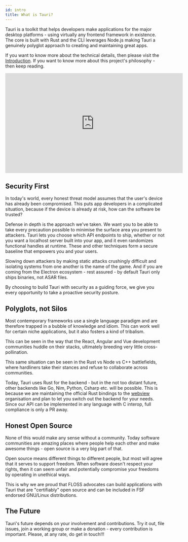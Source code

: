 ```yaml
---
id: intro
title: What is Tauri?
---
```


Tauri is a toolkit that helps developers make applications for the major desktop platforms - using virtually any frontend framework in existence. The core is built with Rust and the CLI leverages Node.js making Tauri a genuinely polyglot approach to creating and maintaining great apps.

If you want to know more about the technical details, then please visit the [Introduction](/docs/getting-started/intro). If you want to know more about this project's philosophy - then keep reading.

<div className="videowrapper">
<iframe width="560" height="315" src="https://www.youtube-nocookie.com/embed/UxTJeEbZX-0" frameborder="0" allow="accelerometer; autoplay; encrypted-media; gyroscope; picture-in-picture" allowfullscreen></iframe>
</div>

## Security First

In today's world, every honest threat model assumes that the user's device has already been compromised. This puts app developers in a complicated situation, because if the device is already at risk, how can the software be trusted?

Defense in depth is the approach we've taken. We want you to be able to take every precaution possible to minimise the surface area you present to attackers. Tauri lets you choose which API endpoints to ship, whether or not you want a localhost server built into your app, and it even randomizes functional handles at runtime. These and other techniques form a secure baseline that empowers you and your users.

Slowing down attackers by making static attacks crushingly difficult and isolating systems from one another is the name of the game. And if you are coming from the Electron ecosystem - rest assured - by default Tauri only ships binaries, not ASAR files.

By choosing to build Tauri with security as a guiding force, we give you every opportunity to take a proactive security posture.

## Polyglots, not Silos

Most contemporary frameworks use a single language paradigm and are therefore trapped in a bubble of knowledge and idiom. This can work well for certain niche applications, but it also fosters a kind of tribalism.

This can be seen in the way that the React, Angular and Vue development communities huddle on their stacks, ultimately breeding very little cross-pollination.

This same situation can be seen in the Rust vs Node vs C++ battlefields, where hardliners take their stances and refuse to collaborate across communities.

Today, Tauri uses Rust for the backend - but in the not too distant future, other backends like Go, Nim, Python, Csharp etc. will be possible. This is because we are maintaining the official Rust bindings to the [webview](https://github.com/webview) organisation and plan to let you switch out the backend for your needs. Since our API can be implemented in any language with C interop, full compliance is only a PR away.

## Honest Open Source

None of this would make any sense without a community. Today software communities are amazing places where people help each other and make awesome things - open source is a very big part of that.

Open source means different things to different people, but most will agree that it serves to support freedom. When software doesn't respect your rights, then it can seem unfair and potentially compromise your freedoms by operating in unethical ways.

This is why we are proud that FLOSS advocates can build applications with Tauri that are "certifiably" open source and can be included in FSF endorsed GNU/Linux distributions.

## The Future

Tauri's future depends on your involvement and contributions. Try it out, file issues, join a working group or make a donation - every contribution is important. Please, at any rate, do get in touch!!!
